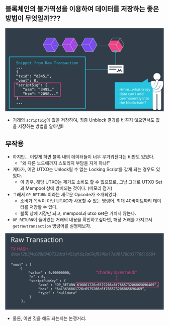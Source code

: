 ## 블록체인의 불가역성을 이용하여 데이터를 저장하는 좋은 방법이 무엇일까???

![](datainhash.png)

- 거래의 `scriptSig`에 값을 저장하여, 최종 Unblock 결과를 바꾸지 않으면서도 값을 저장하는 방법을 알아냄!!

## 부작용

- 하지만... 이렇게 하면 블록 내의 데이터들이 너무 무거워진다는 비판도 있었다.
  - "왜 다른 노드에까지 스토리지 부담을 지게 하냐!"
- 게다가, 어떤 UTXO는 Unlock될 수 없는 Locking Script를 갖게 되는 경우도 있었다.
  - 이 경우, 해당 UTXO는 제거도 소비도 할 수 없으므로, 그냥 그대로 UTXO Set과 Mempool 상에 방치되는 것이다. (메모리 점거)
- 그래서 `OP_RETURN` 이라는 새로운 Opcode가 소개되었다.
  - 소비가 목적이 아닌 UTXO가 사용할 수 있는 명령어. 최대 40바이트짜리 데이터를 저장할 수 있다.
  - 블록 상에 저장만 되고, mempool과 utxo set은 거치지 않는다.
- `OP_RETURN`이 들어있는 거래의 내용을 확인하고싶다면, 해당 거래를 가지고서 `getrawtransaction` 명령어를 실행해보자.

![](CharleyLovesHeidi.png)

- 물론, 이딴 짓을 해도 되는지는 논쟁거리.
